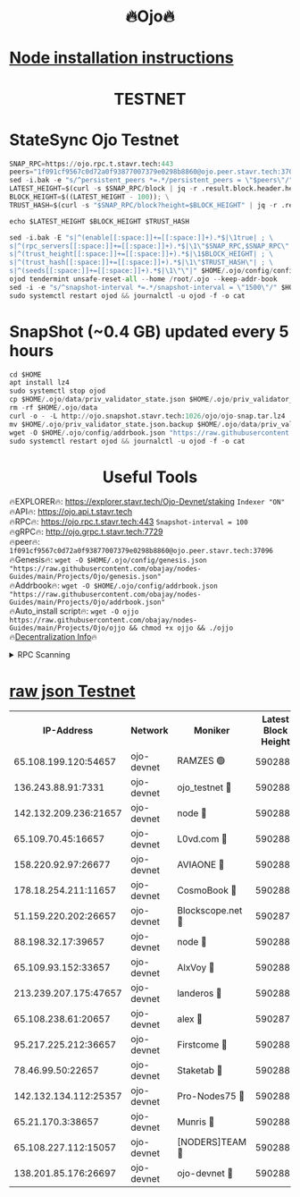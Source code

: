 <h1 align="center"> 🔥Ojo🔥</h1>

[Node installation instructions](https://github.com/obajay/nodes-Guides/tree/main/Projects/Ojo)
=

<h1 align="center"> TESTNET</h1>

# StateSync Ojo Testnet
```python
SNAP_RPC=https://ojo.rpc.t.stavr.tech:443
peers="1f091cf9567c0d72a0f93877007379e0298b8860@ojo.peer.stavr.tech:37096"
sed -i.bak -e "s/^persistent_peers *=.*/persistent_peers = \"$peers\"/" $HOME/.ojo/config/config.toml
LATEST_HEIGHT=$(curl -s $SNAP_RPC/block | jq -r .result.block.header.height); \
BLOCK_HEIGHT=$((LATEST_HEIGHT - 100)); \
TRUST_HASH=$(curl -s "$SNAP_RPC/block?height=$BLOCK_HEIGHT" | jq -r .result.block_id.hash)

echo $LATEST_HEIGHT $BLOCK_HEIGHT $TRUST_HASH

sed -i.bak -E "s|^(enable[[:space:]]+=[[:space:]]+).*$|\1true| ; \
s|^(rpc_servers[[:space:]]+=[[:space:]]+).*$|\1\"$SNAP_RPC,$SNAP_RPC\"| ; \
s|^(trust_height[[:space:]]+=[[:space:]]+).*$|\1$BLOCK_HEIGHT| ; \
s|^(trust_hash[[:space:]]+=[[:space:]]+).*$|\1\"$TRUST_HASH\"| ; \
s|^(seeds[[:space:]]+=[[:space:]]+).*$|\1\"\"|" $HOME/.ojo/config/config.toml
ojod tendermint unsafe-reset-all --home /root/.ojo --keep-addr-book
sed -i -e "s/^snapshot-interval *=.*/snapshot-interval = \"1500\"/" $HOME/.ojo/config/app.toml
sudo systemctl restart ojod && journalctl -u ojod -f -o cat
```
# SnapShot (~0.4 GB) updated every 5 hours
```python
cd $HOME
apt install lz4
sudo systemctl stop ojod
cp $HOME/.ojo/data/priv_validator_state.json $HOME/.ojo/priv_validator_state.json.backup
rm -rf $HOME/.ojo/data
curl -o - -L http://ojo.snapshot.stavr.tech:1026/ojo/ojo-snap.tar.lz4 | lz4 -c -d - | tar -x -C $HOME/.ojo --strip-components 2
mv $HOME/.ojo/priv_validator_state.json.backup $HOME/.ojo/data/priv_validator_state.json
wget -O $HOME/.ojo/config/addrbook.json "https://raw.githubusercontent.com/obajay/nodes-Guides/main/Projects/Ojo/addrbook.json"
sudo systemctl restart ojod && journalctl -u ojod -f -o cat
```
 <h1 align="center"> Useful Tools</h1>

🔥EXPLORER🔥:        https://explorer.stavr.tech/Ojo-Devnet/staking        `Indexer "ON"` \
🔥API🔥:                     https://ojo.api.t.stavr.tech \
🔥RPC🔥:                    https://ojo.rpc.t.stavr.tech:443              `Snapshot-interval = 100` \
🔥gRPC🔥:                  http://ojo.grpc.t.stavr.tech:7729 \
🔥peer🔥:                   `1f091cf9567c0d72a0f93877007379e0298b8860@ojo.peer.stavr.tech:37096` \
🔥Genesis🔥:    ```wget -O $HOME/.ojo/config/genesis.json "https://raw.githubusercontent.com/obajay/nodes-Guides/main/Projects/Ojo/genesis.json"``` \
🔥Addrbook🔥:    ```wget -O $HOME/.ojo/config/addrbook.json "https://raw.githubusercontent.com/obajay/nodes-Guides/main/Projects/Ojo/addrbook.json"``` \
🔥Auto_install script🔥: ```wget -O ojjo https://raw.githubusercontent.com/obajay/nodes-Guides/main/Projects/Ojo/ojjo && chmod +x ojjo && ./ojjo``` \
🔥[Decentralization Info](https://github.com/obajay/StateSync-snapshots/tree/main/Projects/Ojo/Decentralization)🔥



<details>
<summary>RPC Scanning</summary>

<h2 align="center"> We scan nodes in real time every 4 hours. And we provide the final result of RPC endpoints.
We cannot influence the operation of these nodes in any way. </h2>


```python
If Voting Power is higher than 0 --> then the Node is a validator of the network and may be subject to attack and be a potential threat to the chain.
```
```python
We marked such validators with a red symbol
```

</details>

[raw json Testnet](https://rpc-check.ojot.stavr.tech/ojot/rpc-ojot-result.json)
=


<table><tr><th>IP-Address</th><th>Network</th><th>Moniker</th><th>Latest Block Height</th><th>Earliest Block Height</th><th>Catching Up</th><th>Tx Index</th><th>Voting Power</th><th>Scan Time</th></tr><tr><td>65.108.199.120:54657</td><td>ojo-devnet</td><td>RAMZES 🟢</td><td>5902880</td><td>306156</td><td>False</td><td>on</td><td>0</td><td>2024-03-16T04:13:34.022471517UTC</td></tr><tr><td>136.243.88.91:7331</td><td>ojo-devnet</td><td>ojo_testnet 🔴</td><td>5902881</td><td>308845</td><td>False</td><td>on</td><td>1000</td><td>2024-03-16T04:13:41.496767148UTC</td></tr><tr><td>142.132.209.236:21657</td><td>ojo-devnet</td><td>node 🔴</td><td>5902883</td><td>350001</td><td>False</td><td>on</td><td>1999</td><td>2024-03-16T04:13:52.830823331UTC</td></tr><tr><td>65.109.70.45:16657</td><td>ojo-devnet</td><td>L0vd.com 🔴</td><td>5902884</td><td>695918</td><td>False</td><td>off</td><td>998</td><td>2024-03-16T04:14:00.312420991UTC</td></tr><tr><td>158.220.92.97:26677</td><td>ojo-devnet</td><td>AVIAONE 🔴</td><td>5902882</td><td>2754001</td><td>False</td><td>on</td><td>19926</td><td>2024-03-16T04:13:50.008788020UTC</td></tr><tr><td>178.18.254.211:11657</td><td>ojo-devnet</td><td>CosmoBook 🔴</td><td>5902883</td><td>4392001</td><td>False</td><td>off</td><td>1047</td><td>2024-03-16T04:13:55.137575744UTC</td></tr><tr><td>51.159.220.202:26657</td><td>ojo-devnet</td><td>Blockscope.net 🔴</td><td>5902879</td><td>4425001</td><td>False</td><td>on</td><td>2097</td><td>2024-03-16T04:13:33.396088725UTC</td></tr><tr><td>88.198.32.17:39657</td><td>ojo-devnet</td><td>node 🔴</td><td>5902883</td><td>4710001</td><td>False</td><td>on</td><td>107408</td><td>2024-03-16T04:13:55.337733605UTC</td></tr><tr><td>65.109.93.152:33657</td><td>ojo-devnet</td><td>AlxVoy 🔴</td><td>5902883</td><td>4943001</td><td>False</td><td>on</td><td>6350855</td><td>2024-03-16T04:13:52.590892286UTC</td></tr><tr><td>213.239.207.175:47657</td><td>ojo-devnet</td><td>landeros 🔴</td><td>5902882</td><td>4967924</td><td>False</td><td>off</td><td>11083</td><td>2024-03-16T04:13:50.225092303UTC</td></tr><tr><td>65.108.238.61:20657</td><td>ojo-devnet</td><td>alex 🔴</td><td>5902879</td><td>5131001</td><td>False</td><td>on</td><td>11359</td><td>2024-03-16T04:13:33.696995649UTC</td></tr><tr><td>95.217.225.212:36657</td><td>ojo-devnet</td><td>Firstcome 🔴</td><td>5902880</td><td>5251946</td><td>False</td><td>on</td><td>13566</td><td>2024-03-16T04:13:39.267322489UTC</td></tr><tr><td>78.46.99.50:22657</td><td>ojo-devnet</td><td>Staketab 🔴</td><td>5902884</td><td>5668501</td><td>False</td><td>on</td><td>1276</td><td>2024-03-16T04:14:00.540517375UTC</td></tr><tr><td>142.132.134.112:25357</td><td>ojo-devnet</td><td>Pro-Nodes75 🔴</td><td>5902880</td><td>5802880</td><td>False</td><td>on</td><td>24651</td><td>2024-03-16T04:13:36.578943039UTC</td></tr><tr><td>65.21.170.3:38657</td><td>ojo-devnet</td><td>Munris 🔴</td><td>5902880</td><td>5802880</td><td>False</td><td>off</td><td>20123</td><td>2024-03-16T04:13:38.931106157UTC</td></tr><tr><td>65.108.227.112:15057</td><td>ojo-devnet</td><td>[NODERS]TEAM 🔴</td><td>5902884</td><td>5802884</td><td>False</td><td>off</td><td>9999</td><td>2024-03-16T04:13:59.743778281UTC</td></tr><tr><td>138.201.85.176:26697</td><td>ojo-devnet</td><td>ojo-devnet 🔴</td><td>5902884</td><td>5802884</td><td>False</td><td>on</td><td>1000024000</td><td>2024-03-16T04:13:59.991121149UTC</td></tr></table>
